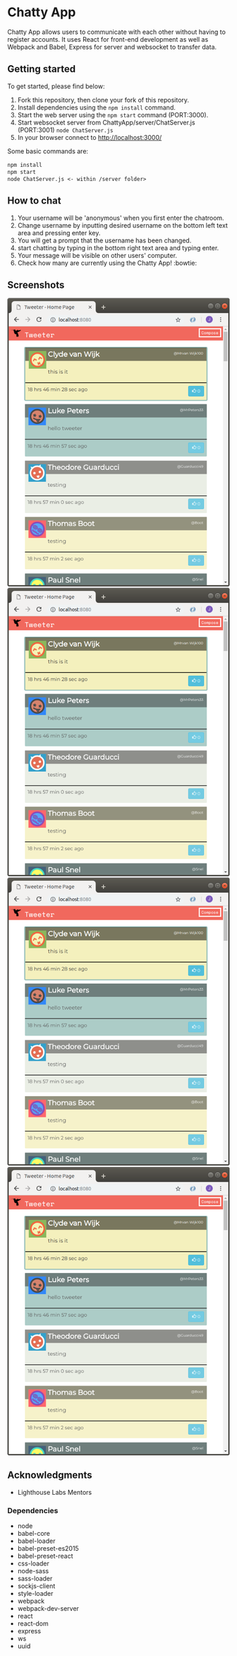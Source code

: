 # Chatty App

Chatty App allows users to communicate with each other without having to register accounts. It uses React for front-end development as well as Webpack and Babel, Express for server and websocket to transfer data. 

## Getting started

To get started, please find below:
1. Fork this repository, then clone your fork of this repository.
2. Install dependencies using the `npm install` command.
3. Start the web server using the `npm start` command (PORT:3000).
4. Start websocket server from ChattyApp/server/ChatServer.js (PORT:3001) `node ChatServer.js`
5. In your browser connect to <http://localhost:3000/>

Some basic commands are:
```
npm install
npm start
node ChatServer.js <- within /server folder>
```


## How to chat

1. Your username will be 'anonymous' when you first enter the chatroom.
2. Change username by inputting desired username on the bottom left text area and pressing enter key.
3. You will get a prompt that the username has been changed.
4. start chatting by typing in the bottom right text area and typing enter.
5. Your message will be visible on other users' computer.
6. Check how many are currently using the Chatty App! :bowtie:

## Screenshots

!["Chatty App"](https://raw.githubusercontent.com/kimjaehu/tweeter/master/docs/tweet-app.png)
!["Changing username"](https://raw.githubusercontent.com/kimjaehu/tweeter/master/docs/tweet-app.png)
!["Sending message"](https://raw.githubusercontent.com/kimjaehu/tweeter/master/docs/tweet-app.png)
!["Sending image"](https://raw.githubusercontent.com/kimjaehu/tweeter/master/docs/tweet-app.png)

## Acknowledgments

* Lighthouse Labs Mentors

### Dependencies

* node
* babel-core
* babel-loader
* babel-preset-es2015
* babel-preset-react
* css-loader
* node-sass
* sass-loader
* sockjs-client
* style-loader
* webpack
* webpack-dev-server
* react
* react-dom
* express
* ws
* uuid